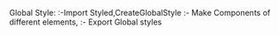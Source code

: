 Global Style:
:-Import Styled,CreateGlobalStyle
:- Make Components of different elements,
:- Export Global styles